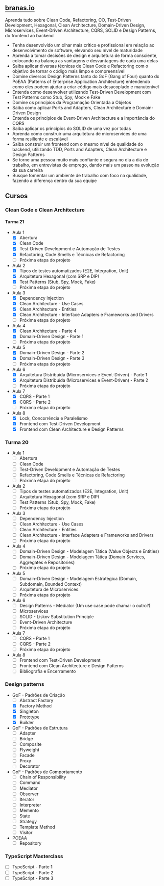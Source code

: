 ## [branas.io](https://www.branas.io/cursos/)

Aprenda tudo sobre Clean Code, Refactoring, OO, Test-Driven Development, Hexagonal, Clean Architecture, Domain-Driven Design, Microservices, Event-Driven Architecture, CQRS, SOLID e Design Patterns, do frontend ao backend

- Tenha desenvolvido um olhar mais crítico e profissional em relação ao desenvolvimento de software, elevando seu nível de maturidade
- Aprenda a tomar decisões de design e arquitetura de forma consciente, colocando na balança as vantagens e desvantagens de cada uma delas
- Saiba aplicar diversas técnicas de Clean Code e Refactoring com o objetivo de tornar o código mais limpo e compreensível
- Domine diversos Design Patterns tanto do GoF (Gang of Four) quanto do PoEAA (Patterns of Enterprise Application Architecture) entendendo como eles podem ajudar a criar código mais desacoplado e manutenível
- Entenda como desenvolver utilizando Test-Driven Development com Test Patterns como Stub, Spy, Mock e Fake
- Domine os princípios da Programação Orientada a Objetos
- Saiba como aplicar Ports and Adapters, Clean Architecture e Domain-Driven Design
- Entenda os princípios de Event-Driven Architecture e a importância do CQRS
- Saiba aplicar os princípios do SOLID de uma vez por todas
- Aprenda como construir uma arquitetura de microservices de uma forma resiliente e escalável
- Saiba construir um frontend com o mesmo nível de qualidade do backend, utilizando TDD, Ports and Adapters, Clean Architecture e Design Patterns
- Se torne uma pessoa muito mais confiante e segura no dia a dia de trabalho, em entrevistas de emprego, dando mais um passo na evolução da sua carreira
- Busque fomentar um ambiente de trabalho com foco na qualidade, fazendo a diferença dentro da sua equipe

## Cursos

### Clean Code e Clean Architecture

#### Turma 21

- Aula 1
    - [x] Abertura
    - [x] Clean Code
    - [x] Test-Driven Development e Automação de Testes
    - [x] Refactoring, Code Smells e Técnicas de Refactoring
    - [ ] Próxima etapa do projeto
- Aula 2
    - [x] Tipos de testes automatizados (E2E, Integration, Unit)
    - [x] Arquitetura Hexagonal (com SRP e DIP)
    - [x] Test Patterns (Stub, Spy, Mock, Fake)
    - [ ] Próxima etapa do projeto
- Aula 3
    - [x] Dependency Injection
    - [x] Clean Architecture - Use Cases
    - [x] Clean Architecture - Entities
    - [x] Clean Architecture - Interface Adapters e Frameworks and Drivers
    - [ ] Próxima etapa do projeto
- Aula 4
    - [x] Clean Architecture - Parte 4
    - [x] Domain-Driven Design - Parte 1
    - [ ] Próxima etapa do projeto
- Aula 5
    - [x] Domain-Driven Design - Parte 2
    - [x] Domain-Driven Design - Parte 3
    - [ ] Próxima etapa do projeto
- Aula 6
    - [x] Arquitetura Distribuída (Microservices e Event-Driven) - Parte 1
    - [x] Arquitetura Distribuída (Microservices e Event-Driven) - Parte 2
    - [ ] Próxima etapa do projeto
- Aula 7
    - [x] CQRS - Parte 1
    - [x] CQRS - Parte 2
    - [ ] Próxima etapa do projeto
- Aula 8
    - [x] Lock, Concorrência e Paralelismo
    - [x] Frontend com Test-Driven Development
    - [x] Frontend com Clean Architecture e Design Patterns

### Turma 20

- Aula 1
    - [ ] Abertura
    - [ ] Clean Code
    - [ ] Test-Driven Development e Automação de Testes
    - [ ] Refactoring, Code Smells e Técnicas de Refactoring
    - [ ] Próxima etapa do projeto
- Aula 2
    - [ ] Tipos de testes automatizados (E2E, Integration, Unit)
    - [ ] Arquitetura Hexagonal (com SRP e DIP)
    - [ ] Test Patterns (Stub, Spy, Mock, Fake)
    - [ ] Próxima etapa do projeto
- Aula 3
    - [ ] Dependency Injection
    - [ ] Clean Architecture - Use Cases
    - [ ] Clean Architecture - Entities
    - [ ] Clean Architecture - Interface Adapters e Frameworks and Drivers
    - [ ] Próxima etapa do projeto
- Aula 4
    - [ ] Domain-Driven Design - Modelagem Tática (Value Objects e Entities)
    - [ ] Domain-Driven Design - Modelagem Tática (Domain Services, Aggregates e Repositories)
    - [ ] Próxima etapa do projeto
- Aula 5
    - [ ] Domain-Driven Design - Modelagem Estratégica (Domain, Subdomain, Bounded Context)
    - [ ] Arquitetura de Microservices
    - [ ] Próxima etapa do projeto
- Aula 6
    - [ ] Design Patterns - Mediator (Um use case pode chamar o outro?)
    - [ ] Microservices
    - [ ] SOLID - Liskov Substitution Principle
    - [ ] Event-Driven Architecture
    - [ ] Próxima etapa do projeto
- Aula 7
    - [ ] CQRS - Parte 1
    - [ ] CQRS - Parte 2
    - [ ] Próxima etapa do projeto
- Aula 8
    - [ ] Frontend com Test-Driven Development
    - [ ] Frontend com Clean Architecture e Design Patterns
    - [ ] Bibliografia e Encerramento

### Design patterns
  - GoF - Padrões de Criação
    - [ ] Abstract Factory
    - [x] Factory Method
    - [x] Singleton
    - [x] Prototype
    - [x] Builder
  - GoF - Padrões de Estrutura
    - [ ] Adapter
    - [ ] Bridge
    - [ ] Composite
    - [ ] Flyweight
    - [ ] Facade
    - [ ] Proxy
    - [ ] Decorator
  - GoF - Padrões de Comportamento
    - [ ] Chain of Responsibility
    - [ ] Command
    - [ ] Mediator
    - [ ] Observer
    - [ ] Iterator
    - [ ] Interpreter
    - [ ] Memento
    - [ ] State
    - [ ] Strategy
    - [ ] Template Method
    - [ ] Visitor
  - POEAA
    - [ ] Repository
### TypeScript Masterclass
  - [ ] TypeScript - Parte 1
  - [ ] TypeScript - Parte 2
  - [ ] TypeScript - Parte 3

